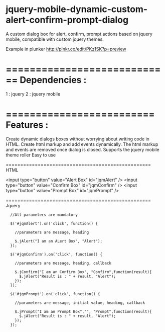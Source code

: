 jquery-mobile-dynamic-custom-alert-confirm-prompt-dialog
================================================

A custom dialog box for alert, confirm, prompt actions based on jquery mobile, compatible with custom jquery themes.

Example in plunker http://plnkr.co/edit/PKz1SK?p=preview

============================
Dependencies : 
=============================

1 : jquery
2 : jquery mobile

=========================
Features : 
=========================

Create dynamic dialogs boxes without worrying about writing code in HTML.
Create html markup and add events dynamically.
The html markup and events are removed once dialog is closed.
Supports the jquery mobile theme roller
Easy to use

==================================================
HTML

  &lt;input type="button" value="Alert Box" id="jqmAlert" /&gt;
  &lt;input type="button" value="Confirm Box" id="jqmConfirm" /&gt;
  &lt;input type="button" value="Prompt Box" id="jqmPrompt" /&gt;
  
==================================================
Jquery

      //All parameters are mandatory

      $('#jqmAlert').on('click', function() {
        
        //parameters are message, heading
        
        $.jAlert("I am an ALert Box", "Alert");
      });

      $('#jqmConfirm').on('click', function() {
        
        //parameters are message, heading, callback
        
        $.jConfirm("I am an Confirm Box", "Confirm",function(result){
          $.jAlert("Result is : " + result, "Alert");
        });
      });

      $('#jqmPrompt').on('click', function() {
        
        //parameters are message, initial value, heading, callback
        
        $.jPrompt("I am an Prompt Box","", "Prompt",function(result){
          $.jAlert("Result is : " + result, "Alert");
        });
      });

